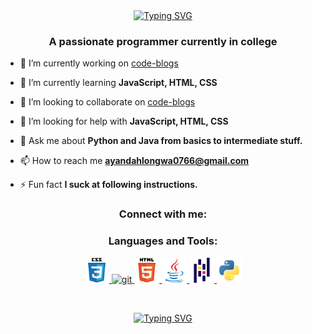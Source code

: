 
<div align="center"><a href="https://git.io/typing-svg"><img src="https://readme-typing-svg.herokuapp.com?font=Montserrat&pause=1000&color=B89A05&random=false&width=435&lines=Hi%2C+I+am+Kusasalakhe+Hlongwa+%F0%9F%A4%97" alt="Typing SVG" /></a></div>
<h3 align="center">A passionate programmer currently in college</h3>

- 🔭 I’m currently working on [code-blogs](https://github.com/khlongwa-code/code-blogs)

- 🌱 I’m currently learning **JavaScript, HTML, CSS**

- 👯 I’m looking to collaborate on [code-blogs](https://github.com/khlongwa-code/code-blogs)

- 🤝 I’m looking for help with **JavaScript, HTML, CSS**

- 💬 Ask me about **Python and Java from basics to intermediate stuff.**

- 📫 How to reach me **ayandahlongwa0766@gmail.com**

- ⚡ Fun fact **I suck at following instructions.**

<h3 align="center">Connect with me:</h3>
<p align="center">
</p>

<h3 align="center">Languages and Tools:</h3>
<p align="center"> <a href="https://www.w3schools.com/css/" target="_blank" rel="noreferrer"> <img src="https://raw.githubusercontent.com/devicons/devicon/master/icons/css3/css3-original-wordmark.svg" alt="css3" width="40" height="40"/> </a> <a href="https://git-scm.com/" target="_blank" rel="noreferrer"> <img src="https://www.vectorlogo.zone/logos/git-scm/git-scm-icon.svg" alt="git" width="40" height="40"/> </a> <a href="https://www.w3.org/html/" target="_blank" rel="noreferrer"> <img src="https://raw.githubusercontent.com/devicons/devicon/master/icons/html5/html5-original-wordmark.svg" alt="html5" width="40" height="40"/> </a> <a href="https://www.java.com" target="_blank" rel="noreferrer"> <img src="https://raw.githubusercontent.com/devicons/devicon/master/icons/java/java-original.svg" alt="java" width="40" height="40"/> </a> <a href="https://pandas.pydata.org/" target="_blank" rel="noreferrer"> <img src="https://raw.githubusercontent.com/devicons/devicon/2ae2a900d2f041da66e950e4d48052658d850630/icons/pandas/pandas-original.svg" alt="pandas" width="40" height="40"/> </a> <a href="https://www.python.org" target="_blank" rel="noreferrer"> <img src="https://raw.githubusercontent.com/devicons/devicon/master/icons/python/python-original.svg" alt="python" width="40" height="40"/> </a> </p>
<br>
<p align="center"><a href="https://git.io/typing-svg"><img src="https://readme-typing-svg.herokuapp.com?font=Montserrat&pause=1000&color=B89A05&random=false&width=435&lines=Thanks+for+visiting+my+GitHub+%F0%9F%AB%B6" alt="Typing SVG" /></a></p>
